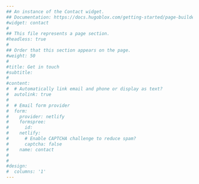 ```yaml
---
## An instance of the Contact widget.
## Documentation: https://docs.hugoblox.com/getting-started/page-builder/
#widget: contact
#
## This file represents a page section.
#headless: true
#
## Order that this section appears on the page.
#weight: 50
#
#title: Get in touch
#subtitle:
#
#content:
#  # Automatically link email and phone or display as text?
#  autolink: true
#
#  # Email form provider
#  form:
#    provider: netlify
#    formspree:
#      id:
#    netlify:
#      # Enable CAPTCHA challenge to reduce spam?
#      captcha: false
#    name: contact
#
#
#design:
#  columns: '1'
---
```

